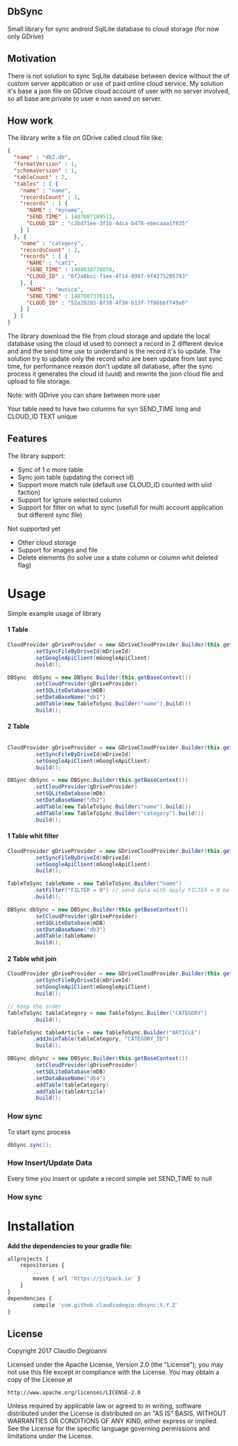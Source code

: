 ## DbSync

Small library for sync android SqlLite database to cloud storage (for now only GDrive)

## Motivation

There is not solution to sync SqLite database between device without the of custom
server application or use of paid online cloud service. My solution it's base
a json file on GDrive cloud account of user with no server involved, so all
base are private to user e non saved on server.

## How work

The library write a file on GDrive called cloud file like:
```json
{
  "name" : "db2.db",
  "formatVersion" : 1,
  "schemaVersion" : 1,
  "tableCount" : 2,
  "tables" : [ {
    "name" : "name",
    "recordsCount" : 1,
    "records" : [ {
      "NAME" : "myname",
      "SEND_TIME" : 1487887189513,
      "CLOUD_ID" : "c2bd71ee-3f1b-4dca-b478-ebecaaa1f835"
    } ]
  }, {
    "name" : "category",
    "recordsCount" : 2,
    "records" : [ {
      "NAME" : "cat1",
      "SEND_TIME" : 1488038770858,
      "CLOUD_ID" : "6f2a8bcc-f1ee-4f14-8987-9f4275205793"
    }, {
      "NAME" : "musica",
      "SEND_TIME" : 1487887376113,
      "CLOUD_ID" : "52a292b5-8f38-4f30-b13f-7f86bbff49a6"
    } ]
  } ]
}
```

The library download the file from cloud storage and update the local database using the cloud id used
to connect a record in 2 different device and and the send time use to understand is the record
it's to update.
The solution try to update only the record who are been update from last sync time, for
performance reason don't update all database, after the sync process it generates the cloud id (uuid)
and rewrite the json cloud file and upload to file storage.

Note: with GDrive you can share between more user

Your table need to have two columns for syn SEND_TIME long and CLOUD_ID TEXT unique

## Features

The library support:

* Sync of 1 o more table
* Sync join table (updating the correct id)
* Support more match rule (default use CLOUD_ID counted with uiid faction)
* Support for ignore selected column
* Support for filter on what to sync (usefull for multi account application but different sync file)

Not supported yet
* Other cloud storage
* Support for images and file
* Delete elements (to solve use a state column or column whit deleted flag)

# Usage

Simple example usage of library

#### 1 Table
```java
CloudProvider gDriveProvider = new GDriveCloudProvider.Builder(this.getBaseContext())
        .setSyncFileByDriveId(mDriveId)
        .setGoogleApiClient(mGoogleApiClient)
        .build();

DBSync  dbSync = new DBSync.Builder(this.getBaseContext())
        .setCloudProvider(gDriveProvider)
        .setSQLiteDatabase(mDB)
        .setDataBaseName("db1")
        .addTable(new TableToSync.Builder("name").build())
        .build();
```
#### 2 Table
```java

CloudProvider gDriveProvider = new GDriveCloudProvider.Builder(this.getBaseContext())
        .setSyncFileByDriveId(mDriveId)
        .setGoogleApiClient(mGoogleApiClient)
        .build();

DBSync dbSync = new DBSync.Builder(this.getBaseContext())
        .setCloudProvider(gDriveProvider)
        .setSQLiteDatabase(mDb)
        .setDataBaseName("db2")
        .addTable(new TableToSync.Builder("name").build())
        .addTable(new TableToSync.Builder("category").build())
        .build();
```

#### 1 Table whit filter
```java
CloudProvider gDriveProvider = new GDriveCloudProvider.Builder(this.getBaseContext())
        .setSyncFileByDriveId(mDriveId)
        .setGoogleApiClient(mGoogleApiClient)
        .build();

TableToSync tableName = new TableToSync.Builder("name")
        .setFilter("FILTER = 0") // send data with apply FILTER = 0 before send
        .build();

DBSync dbSync = new DBSync.Builder(this.getBaseContext())
        .setCloudProvider(gDriveProvider)
        .setSQLiteDatabase(mDB)
        .setDataBaseName("db3")
        .addTable(tableName)
        .build();
```

#### 2 Table whit join
```java
CloudProvider gDriveProvider = new GDriveCloudProvider.Builder(this.getBaseContext())
        .setSyncFileByDriveId(mDriveId)
        .setGoogleApiClient(mGoogleApiClient)
        .build();

// Keep the order
TableToSync tableCategory = new TableToSync.Builder("CATEGORY")
        .build();

TableToSync tableArticle = new TableToSync.Builder("ARTICLE")
        .addJoinTable(tableCategory, "CATEGORY_ID")
        .build();

DBSync dbSync = new DBSync.Builder(this.getBaseContext())
        .setCloudProvider(gDriveProvider)
        .setSQLiteDatabase(mDB)
        .setDataBaseName("db4")
        .addTable(tableCategory)
        .addTable(tableArticle)
        .build();
```

### How sync

To start sync process

```java
dbSync.sync();
```

### How Insert/Update Data

Every time you insert or update a record simple set SEND_TIME to null

### How sync

# Installation
**Add the dependencies to your gradle file:**
```javascript
allprojects {
    repositories {
        ...
        maven { url 'https://jitpack.io' }
    }
}
dependencies {
        compile 'com.github.claudiodegio:dbsync:X.Y.Z'
}
```

## License

Copyright 2017 Claudio Degioanni

Licensed under the Apache License, Version 2.0 (the "License");
you may not use this file except in compliance with the License.
You may obtain a copy of the License at

    http://www.apache.org/licenses/LICENSE-2.0

Unless required by applicable law or agreed to in writing, software
distributed under the License is distributed on an "AS IS" BASIS,
WITHOUT WARRANTIES OR CONDITIONS OF ANY KIND, either express or implied.
See the License for the specific language governing permissions and
limitations under the License.